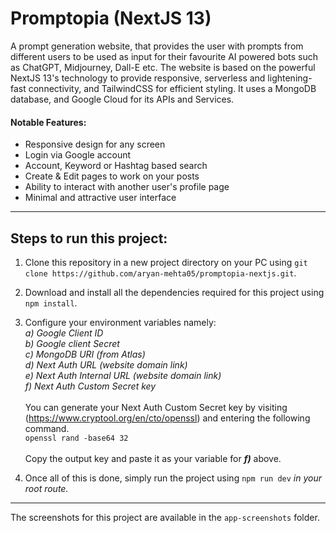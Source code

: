 # Promptopia (NextJS 13)

A prompt generation website, that provides the user with prompts from different users to be used as input for their favourite AI powered bots such as ChatGPT, Midjourney, Dall-E etc. The website is based on the powerful NextJS 13's technology to provide responsive, serverless and lightening-fast connectivity, and TailwindCSS for efficient styling. It uses a MongoDB database, and Google Cloud for its APIs and Services.

#### Notable Features:

- Responsive design for any screen
- Login via Google account
- Account, Keyword or Hashtag based search
- Create & Edit pages to work on your posts
- Ability to interact with another user's profile page
- Minimal and attractive user interface

---

## Steps to run this project:

1. Clone this repository in a new project directory on your PC using `git clone https://github.com/aryan-mehta05/promptopia-nextjs.git`.
2. Download and install all the dependencies required for this project using `npm install`.
3. Configure your environment variables namely:<br>
   _a) Google Client ID_<br>
   _b) Google client Secret_<br>
   _c) MongoDB URI (from Atlas)_<br>
   _d) Next Auth URL (website domain link)_<br>
   _e) Next Auth Internal URL (website domain link)_<br>
   _f) Next Auth Custom Secret key_<br><br>
   You can generate your Next Auth Custom Secret key by visiting (https://www.cryptool.org/en/cto/openssl) and entering the following command.<br>
   `openssl rand -base64 32`<br><br>
   Copy the output key and paste it as your variable for **_f)_** above.

4. Once all of this is done, simply run the project using `npm run dev` _in your root route._

---

The screenshots for this project are available in the `app-screenshots` folder.
